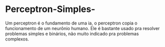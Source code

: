 # Perceptron-Simples-
Um perceptron é o fundamento de uma ia, o perceptron copia o funcionamento de um neurônio humano. Ele é bastante usado pra resolver problemas simples e binários, não muito indicado pra problemas complexos.
